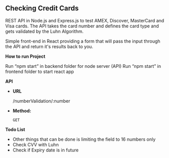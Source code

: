 **Checking Credit Cards**
----
  REST API in Node.js and Express.js to test AMEX, Discover, MasterCard and Visa cards. The API takes the card number and defines the card type and gets validated by the Luhn Algorithm.

  Simple front-end in React providing a form that will pass the input through the API and return it's results back to you.

**How to run Project**

  Run “npm start” in backend folder for node server (API)
  Run “npm start” in frontend folder to start react app

**API**

* **URL**

  /numberValidation/:number

* **Method:**

  `GET`

**Todo List**

  * Other things that can be done is limiting the field to 16 numbers only
  * Check CVV with Luhn
  * Check if Expiry date is in future